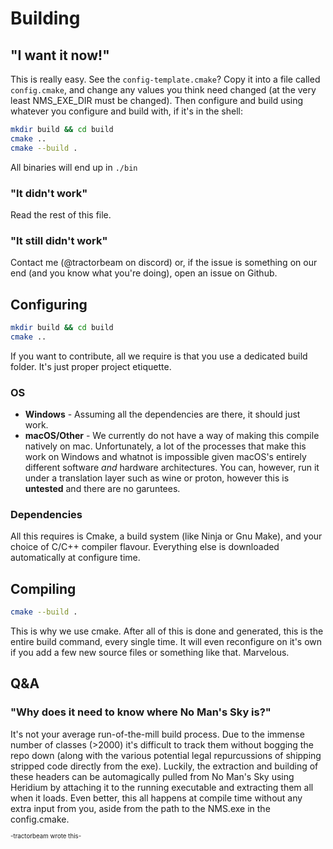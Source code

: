 # Building

## "I want it now!"

This is really easy. See the `config-template.cmake`? Copy it into a file called `config.cmake`, and change any values you think need changed (at the very least NMS_EXE_DIR must be changed). Then configure and build using whatever you configure and build with, if it's in the shell:

```sh
mkdir build && cd build
cmake ..
cmake --build .
```

All binaries will end up in `./bin`

### "It didn't work"

Read the rest of this file.

### "It still didn't work"

Contact me (@tractorbeam on discord) or, if the issue is something on our end (and you know what you're doing), open an issue on Github.

## Configuring

```sh
mkdir build && cd build
cmake ..
```

If you want to contribute, all we require is that you use a dedicated build folder. It's just proper project etiquette.

### OS

* **Windows** - Assuming all the dependencies are there, it should just work.
* **macOS/Other** - We currently do not have a way of making this compile natively on mac. Unfortunately, a lot of the processes that make this work on Windows and whatnot is impossible given macOS's entirely different software *and* hardware architectures. You can, however, run it under a translation layer such as wine or proton, however this is **untested** and there are no garuntees.

### Dependencies

All this requires is Cmake, a build system (like Ninja or Gnu Make), and your choice of C/C++ compiler flavour. Everything else is downloaded automatically at configure time.

## Compiling

```bash
cmake --build .
```

This is why we use cmake. After all of this is done and generated, this is the entire build command, every single time. It will even reconfigure on it's own if you add a few new source files or something like that. Marvelous.

## Q&A

### "Why does it need to know where No Man's Sky is?"

It's not your average run-of-the-mill build process. Due to the immense number of classes (>2000) it's difficult to track them without bogging the repo down (along with the various potential legal repurcussions of shipping stripped code directly from the exe). Luckily, the extraction and building of these headers can be automagically pulled from No Man's Sky using Heridium by attaching it to the running executable and extracting them all when it loads. Even better, this all happens at compile time without any extra input from you, aside from the path to the NMS.exe in the config.cmake.

<sup><sub>-tractorbeam wrote this-</sub></sup>
